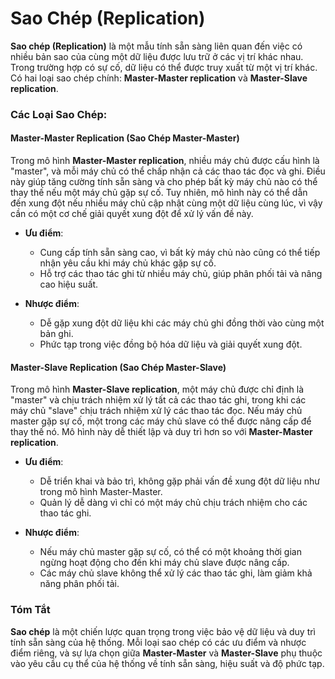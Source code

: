 # Sao Chép (Replication)

**Sao chép (Replication)** là một mẫu tính sẵn sàng liên quan đến việc có nhiều bản sao của cùng một dữ liệu được lưu trữ ở các vị trí khác nhau. Trong trường hợp có sự cố, dữ liệu có thể được truy xuất từ một vị trí khác. Có hai loại sao chép chính: **Master-Master replication** và **Master-Slave replication**.

### Các Loại Sao Chép:

#### Master-Master Replication (Sao Chép Master-Master)
Trong mô hình **Master-Master replication**, nhiều máy chủ được cấu hình là "master", và mỗi máy chủ có thể chấp nhận cả các thao tác đọc và ghi. Điều này giúp tăng cường tính sẵn sàng và cho phép bất kỳ máy chủ nào có thể thay thế nếu một máy chủ gặp sự cố. Tuy nhiên, mô hình này có thể dẫn đến xung đột nếu nhiều máy chủ cập nhật cùng một dữ liệu cùng lúc, vì vậy cần có một cơ chế giải quyết xung đột để xử lý vấn đề này.

- **Ưu điểm**: 
  - Cung cấp tính sẵn sàng cao, vì bất kỳ máy chủ nào cũng có thể tiếp nhận yêu cầu khi máy chủ khác gặp sự cố.
  - Hỗ trợ các thao tác ghi từ nhiều máy chủ, giúp phân phối tải và nâng cao hiệu suất.

- **Nhược điểm**: 
  - Dễ gặp xung đột dữ liệu khi các máy chủ ghi đồng thời vào cùng một bản ghi.
  - Phức tạp trong việc đồng bộ hóa dữ liệu và giải quyết xung đột.

#### Master-Slave Replication (Sao Chép Master-Slave)
Trong mô hình **Master-Slave replication**, một máy chủ được chỉ định là "master" và chịu trách nhiệm xử lý tất cả các thao tác ghi, trong khi các máy chủ "slave" chịu trách nhiệm xử lý các thao tác đọc. Nếu máy chủ master gặp sự cố, một trong các máy chủ slave có thể được nâng cấp để thay thế nó. Mô hình này dễ thiết lập và duy trì hơn so với **Master-Master replication**.

- **Ưu điểm**: 
  - Dễ triển khai và bảo trì, không gặp phải vấn đề xung đột dữ liệu như trong mô hình Master-Master.
  - Quản lý dễ dàng vì chỉ có một máy chủ chịu trách nhiệm cho các thao tác ghi.

- **Nhược điểm**: 
  - Nếu máy chủ master gặp sự cố, có thể có một khoảng thời gian ngừng hoạt động cho đến khi máy chủ slave được nâng cấp.
  - Các máy chủ slave không thể xử lý các thao tác ghi, làm giảm khả năng phân phối tải.

### Tóm Tắt
**Sao chép** là một chiến lược quan trọng trong việc bảo vệ dữ liệu và duy trì tính sẵn sàng của hệ thống. Mỗi loại sao chép có các ưu điểm và nhược điểm riêng, và sự lựa chọn giữa **Master-Master** và **Master-Slave** phụ thuộc vào yêu cầu cụ thể của hệ thống về tính sẵn sàng, hiệu suất và độ phức tạp.